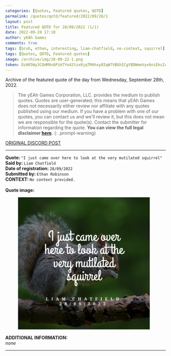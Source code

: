 ```yaml
---
categories: [Quotes, Featured quotes, QOTD]
permalink: /quotes/qotd/featured/2022/09/28/1
layout: post
title: Featured QOTD for 28/09/2022 (1/1)
date: 2022-09-28 17:10
author: yEAh Games
comments: true
tags: [bruh, ethan, interesting, liam-chatfield, no-context, squirrel]
tags: [Quotes, QOTD, Featured quotes]
image: /archive/img/28-09-22-1.png
token: Dz6K5Wy3CGHM9s6PiH7Yo42tzx0jqTM4hxy8IqW7VBGhICgYBDWmeVyx6niEksIdd4KD0NHEam7PvfEkmoi1sE5MZZ5aWDVMvM2M9pMW1dy9jVeFxLoxTBJqK9JZ9sPopyLt8HjqcwPY
---
```

<!-- wp:paragraph -->
<p>Archive of the featured quote of the day from Wednesday, September 28th, 2022. </p>
<!-- /wp:paragraph -->

<!-- quote disclaimer -->
> The yEAh Games Corporation, LLC. provides the medium to publish quotes. Quotes are user-generated; this means that yEAh Games does not necessarily either review nor affiliate with any quotes published using our medium. If you have a problem with one of our quotes, you can contact us and we'll review it, but this does not mean we are responsible for the quote(s). Contact the submitter for information regarding the quote.
> <b>You can view the full legal disclaimer <a href="/quote-disclaimer">here</a>.</b>
{: .prompt-warning}
<!-- end quote disclaimer -->

<!-- wp:buttons {"layout":{"type":"flex","justifyContent":"left"}} -->
<div class="wp-block-buttons"><!-- wp:button {"textColor":"vivid-cyan-blue","align":"center","style":{"border":{"radius":"18px"}},"className":"is-style-fill"} -->
<div class="wp-block-button aligncenter is-style-fill"><a class="wp-block-button__link has-vivid-cyan-blue-color has-text-color wp-element-button" href="https://discord.com/channels/887052880782176266/958100064079839303/1024789237322760254" style="border-radius:18px;">ORIGINAL DISCORD POST</a></div>
<!-- /wp:button --></div>
<!-- /wp:buttons -->

<!-- wp:separator {"align":"center","className":"is-style-wide"} -->
<hr class="wp-block-separator aligncenter has-alpha-channel-opacity is-style-wide" />
<!-- /wp:separator -->

<!-- wp:paragraph -->
<p><strong>Quote: </strong><code>"I just came over here to look at the very mutilated squirrel"</code><br><strong>Said by: </strong><code>Liam Chatfield</code><br><strong>Date of registration: </strong><code>28/09/2022</code> <br><strong>Submitted by: </strong><code>Ethan Robinson</code><br><strong>CONTEXT: </strong><code>No context provided.<br></code><br><strong>Quote image:</strong></p>
<!-- /wp:paragraph -->

<!-- wp:image {"width":414,"height":414,"sizeSlug":"large","linkDestination":"none"} -->
<figure class="wp-block-image size-large is-resized"><img src="/archive/img/28-09-22-1.png" alt="" width="414" height="414" /></figure>
<!-- /wp:image -->

<!-- wp:paragraph -->
<p><strong>ADDITIONAL INFORMATION:</strong><br><em>none</em></p>
<!-- /wp:paragraph -->

<!-- wp:separator {"className":"is-style-wide"} -->
<hr class="wp-block-separator has-alpha-channel-opacity is-style-wide" />
<!-- /wp:separator -->
